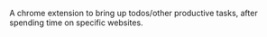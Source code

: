 A chrome extension to bring up todos/other productive tasks, after spending time on specific websites.
